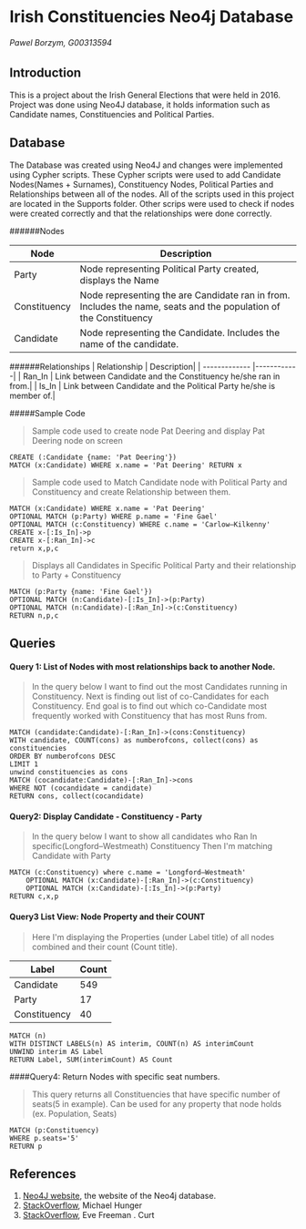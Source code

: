 # Irish Constituencies Neo4j Database
###### Pawel Borzym, G00313594

## Introduction
This is a project about the Irish General Elections that were held in 2016.
Project was done using Neo4J database, it holds information such as Candidate names, Constituencies and Political Parties. 

## Database
The Database was created using Neo4J and changes were implemented using Cypher scripts. 
These Cypher scripts were used to add Candidate Nodes(Names + Surnames), Constituency Nodes, Political Parties and Relationships between all of the nodes.
All of the scripts used in this project are located in the Supports folder.
Other scrips were used to check if nodes were created correctly and that the relationships were done correctly.

######Nodes

| Node          | Description|
| ------------- |------------|
| Party         | Node representing Political Party created, displays the Name|
| Constituency  | Node representing the are Candidate ran in from. Includes the name, seats and the population of the Constituency|
| Candidate     | Node representing the Candidate. Includes the name of the candidate.|



######Relationships
| Relationship  | Description|
| ------------- |------------|
| Ran_In        | Link between Candidate and the Constituency he/she ran in from.|
| Is_In	        | Link between Candidate and the Political Party he/she is member of.|


#####Sample Code

>Sample code used to create node Pat Deering and display Pat Deering node on screen

```cypher
CREATE (:Candidate {name: 'Pat Deering'})
MATCH (x:Candidate) WHERE x.name = 'Pat Deering' RETURN x
```

>Sample code used to Match Candidate node with Political Party and Constituency and create Relationship between them.

```cypher
MATCH (x:Candidate) WHERE x.name = 'Pat Deering' 
OPTIONAL MATCH (p:Party) WHERE p.name = 'Fine Gael'
OPTIONAL MATCH (c:Constituency) WHERE c.name = 'Carlow–Kilkenny'
CREATE x-[:Is_In]->p
CREATE x-[:Ran_In]->c
return x,p,c
```

>Displays all Candidates in Specific Political Party and their relationship to Party + Constituency

```cypher
MATCH (p:Party {name: 'Fine Gael'})
OPTIONAL MATCH (n:Candidate)-[:Is_In]->(p:Party)
OPTIONAL MATCH (n:Candidate)-[:Ran_In]->(c:Constituency)
RETURN n,p,c
```

## Queries


#### Query 1: List of Nodes with most relationships back to another Node.

>In the query below I want to find out the most Candidates running in Constituency.
>Next is finding out list of co-Candidates for each Constituency. 
>End goal is to find out which co-Candidate most frequently worked with Constituency that has most Runs from.

```cypher
MATCH (candidate:Candidate)-[:Ran_In]->(cons:Constituency) 
WITH candidate, COUNT(cons) as numberofcons, collect(cons) as constituencies
ORDER BY numberofcons DESC 
LIMIT 1
unwind constituencies as cons
MATCH (cocandidate:Candidate)-[:Ran_In]->cons
WHERE NOT (cocandidate = candidate)
RETURN cons, collect(cocandidate)
```

#### Query2: Display Candidate - Constituency - Party

>In the query below I want to show all candidates who Ran In specific(Longford–Westmeath) Constituency
>Then I'm matching Candidate with Party

```cypher
MATCH (c:Constituency) where c.name = 'Longford–Westmeath'
    OPTIONAL MATCH (x:Candidate)-[:Ran_In]->(c:Constituency)
    OPTIONAL MATCH (x:Candidate)-[:Is_In]->(p:Party)
RETURN c,x,p

```

#### Query3 List View: Node Property and their COUNT

>Here I'm displaying the Properties (under Label title) of all nodes combined and their count (Count title).

| Label         |Count|
| ------------- |-----|
| Candidate     | 549 |
| Party	        | 17  |
| Constituency  | 40  |

```cypher
MATCH (n) 
WITH DISTINCT LABELS(n) AS interim, COUNT(n) AS interimCount
UNWIND interim AS Label
RETURN Label, SUM(interimCount) AS Count
```


####Query4: Return Nodes with specific seat numbers.

>This query returns all Constituencies that have specific number of seats(5 in example).
>Can be used for any property that node holds (ex. Population, Seats)

```
MATCH (p:Constituency)
WHERE p.seats='5'
RETURN p
```

## References
1. [Neo4J website](http://neo4j.com/), the website of the Neo4j database.
2. [StackOverflow](http://stackoverflow.com/questions/22346526/how-to-count-the-number-of-relationships-in-neo4j?rq=1), Michael Hunger 
3. [StackOverflow](http://stackoverflow.com/questions/18191900/neo4j-cypher-match-by-multiple-relationship-types-strange-behavior?rq=1), Eve Freeman . Curt
